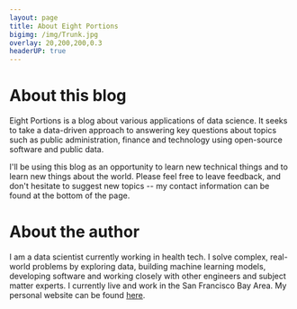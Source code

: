 ```yaml
---
layout: page
title: About Eight Portions
bigimg: /img/Trunk.jpg
overlay: 20,200,200,0.3
headerUP: true
---
```

# About this blog
Eight Portions is a blog about various applications of data science. It seeks to take a data-driven approach to answering key questions about topics such as public administration, finance and technology using open-source software and public data.

I'll be using this blog as an opportunity to learn new technical things and to learn new things about the world. Please feel free to leave feedback, and don't hesitate to suggest new topics -- my contact information can be found at the bottom of the page.

# About the author
I am a data scientist currently working in health tech. I solve complex, real-world problems by exploring data, building machine learning models, developing software and working closely with other engineers and subject matter experts. I currently live and work in the San Francisco Bay Area. My personal website can be found [here](https://ryanlee.site/).
